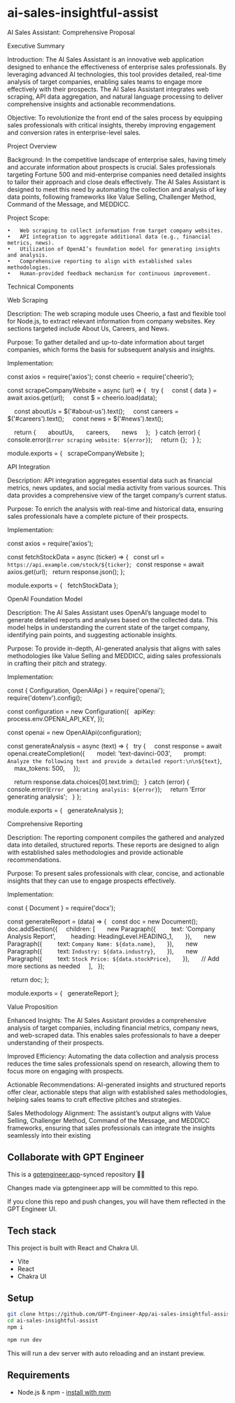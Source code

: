 # ai-sales-insightful-assist

AI Sales Assistant: Comprehensive Proposal




Executive Summary




Introduction:
The AI Sales Assistant is an innovative web application designed to enhance the effectiveness of enterprise sales professionals. By leveraging advanced AI technologies, this tool provides detailed, real-time analysis of target companies, enabling sales teams to engage more effectively with their prospects. The AI Sales Assistant integrates web scraping, API data aggregation, and natural language processing to deliver comprehensive insights and actionable recommendations.




Objective:
To revolutionize the front end of the sales process by equipping sales professionals with critical insights, thereby improving engagement and conversion rates in enterprise-level sales.




Project Overview




Background:
In the competitive landscape of enterprise sales, having timely and accurate information about prospects is crucial. Sales professionals targeting Fortune 500 and mid-enterprise companies need detailed insights to tailor their approach and close deals effectively. The AI Sales Assistant is designed to meet this need by automating the collection and analysis of key data points, following frameworks like Value Selling, Challenger Method, Command of the Message, and MEDDICC.




Project Scope:




	•	Web scraping to collect information from target company websites.
	•	API integration to aggregate additional data (e.g., financial metrics, news).
	•	Utilization of OpenAI’s foundation model for generating insights and analysis.
	•	Comprehensive reporting to align with established sales methodologies.
	•	Human-provided feedback mechanism for continuous improvement.




Technical Components




Web Scraping




Description:
The web scraping module uses Cheerio, a fast and flexible tool for Node.js, to extract relevant information from company websites. Key sections targeted include About Us, Careers, and News.




Purpose:
To gather detailed and up-to-date information about target companies, which forms the basis for subsequent analysis and insights.




Implementation:




const axios = require('axios');
const cheerio = require('cheerio');




const scrapeCompanyWebsite = async (url) => {
  try {
    const { data } = await axios.get(url);
    const $ = cheerio.load(data);




    const aboutUs = $('#about-us').text();
    const careers = $('#careers').text();
    const news = $('#news').text();




    return {
      aboutUs,
      careers,
      news
    };
  } catch (error) {
    console.error(`Error scraping website: ${error}`);
    return {};
  }
};




module.exports = {
  scrapeCompanyWebsite
};




API Integration




Description:
API integration aggregates essential data such as financial metrics, news updates, and social media activity from various sources. This data provides a comprehensive view of the target company’s current status.




Purpose:
To enrich the analysis with real-time and historical data, ensuring sales professionals have a complete picture of their prospects.




Implementation:




const axios = require('axios');




const fetchStockData = async (ticker) => {
  const url = `https://api.example.com/stock/${ticker}`;
  const response = await axios.get(url);
  return response.json();
};




module.exports = {
  fetchStockData
};




OpenAI Foundation Model




Description:
The AI Sales Assistant uses OpenAI’s language model to generate detailed reports and analyses based on the collected data. This model helps in understanding the current state of the target company, identifying pain points, and suggesting actionable insights.




Purpose:
To provide in-depth, AI-generated analysis that aligns with sales methodologies like Value Selling and MEDDICC, aiding sales professionals in crafting their pitch and strategy.




Implementation:




const { Configuration, OpenAIApi } = require('openai');
require('dotenv').config();




const configuration = new Configuration({
  apiKey: process.env.OPENAI_API_KEY,
});




const openai = new OpenAIApi(configuration);




const generateAnalysis = async (text) => {
  try {
    const response = await openai.createCompletion({
      model: 'text-davinci-003',
      prompt: `Analyze the following text and provide a detailed report:\n\n${text}`,
      max_tokens: 500,
    });




    return response.data.choices[0].text.trim();
  } catch (error) {
    console.error(`Error generating analysis: ${error}`);
    return 'Error generating analysis';
  }
};




module.exports = {
  generateAnalysis
};




Comprehensive Reporting




Description:
The reporting component compiles the gathered and analyzed data into detailed, structured reports. These reports are designed to align with established sales methodologies and provide actionable recommendations.




Purpose:
To present sales professionals with clear, concise, and actionable insights that they can use to engage prospects effectively.




Implementation:




const { Document } = require('docx');




const generateReport = (data) => {
  const doc = new Document();
  doc.addSection({
    children: [
      new Paragraph({
        text: 'Company Analysis Report',
        heading: HeadingLevel.HEADING_1,
      }),
      new Paragraph({
        text: `Company Name: ${data.name}`,
      }),
      new Paragraph({
        text: `Industry: ${data.industry}`,
      }),
      new Paragraph({
        text: `Stock Price: ${data.stockPrice}`,
      }),
      // Add more sections as needed
    ],
  });




  return doc;
};




module.exports = {
  generateReport
};




Value Proposition




Enhanced Insights:
The AI Sales Assistant provides a comprehensive analysis of target companies, including financial metrics, company news, and web-scraped data. This enables sales professionals to have a deeper understanding of their prospects.




Improved Efficiency:
Automating the data collection and analysis process reduces the time sales professionals spend on research, allowing them to focus more on engaging with prospects.




Actionable Recommendations:
AI-generated insights and structured reports offer clear, actionable steps that align with established sales methodologies, helping sales teams to craft effective pitches and strategies.




Sales Methodology Alignment:
The assistant’s output aligns with Value Selling, Challenger Method, Command of the Message, and MEDDICC frameworks, ensuring that sales professionals can integrate the insights seamlessly into their existing 

## Collaborate with GPT Engineer

This is a [gptengineer.app](https://gptengineer.app)-synced repository 🌟🤖

Changes made via gptengineer.app will be committed to this repo.

If you clone this repo and push changes, you will have them reflected in the GPT Engineer UI.

## Tech stack

This project is built with React and Chakra UI.

- Vite
- React
- Chakra UI

## Setup

```sh
git clone https://github.com/GPT-Engineer-App/ai-sales-insightful-assist.git
cd ai-sales-insightful-assist
npm i
```

```sh
npm run dev
```

This will run a dev server with auto reloading and an instant preview.

## Requirements

- Node.js & npm - [install with nvm](https://github.com/nvm-sh/nvm#installing-and-updating)
